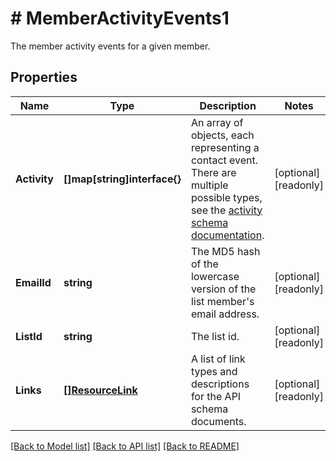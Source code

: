 # # MemberActivityEvents1
The member activity events for a given member.

## Properties 


Name | Type | Description | Notes
------------ | ------------- | ------------- | -------------
**Activity**| **[]map[string]interface{}** | An array of objects, each representing a contact event. There are multiple possible types, see the [activity schema documentation](https://mailchimp.com/developer/marketing/docs/alternative-schemas/#activity-schemas).  | [optional] [readonly]
**EmailId**| **string** | The MD5 hash of the lowercase version of the list member&#39;s email address.  | [optional] [readonly]
**ListId**| **string** | The list id.  | [optional] [readonly]
**Links**| [**[]ResourceLink**](ResourceLink.md) | A list of link types and descriptions for the API schema documents.  | [optional] [readonly]


[[Back to Model list]](../../README.md#models) [[Back to API list]](../../README.md#endpoints) [[Back to README]](../../README.md)

